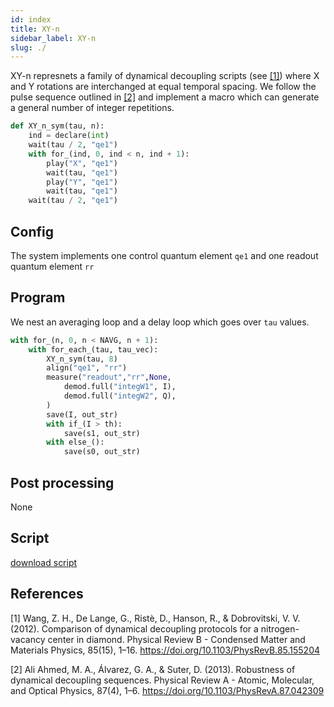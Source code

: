 ```yaml
---
id: index
title: XY-n
sidebar_label: XY-n
slug: ./
---
```


XY-n represnets a family of dynamical decoupling scripts (see [[1]](#1)) where X and Y rotations are interchanged at equal temporal spacing. 
We follow the pulse sequence outlined in [[2]](#2) and implement a macro which can generate a general number of integer 
repetitions.  
```python
def XY_n_sym(tau, n):
    ind = declare(int)
    wait(tau / 2, "qe1")
    with for_(ind, 0, ind < n, ind + 1):
        play("X", "qe1")
        wait(tau, "qe1")
        play("Y", "qe1")
        wait(tau, "qe1")
    wait(tau / 2, "qe1")
```

## Config

The system implements one control quantum element `qe1` and one readout quantum element `rr`

## Program

We nest an averaging loop and a delay loop which goes over `tau` values. 
```python
with for_(n, 0, n < NAVG, n + 1):
    with for_each_(tau, tau_vec):
        XY_n_sym(tau, 8)
        align("qe1", "rr")
        measure("readout","rr",None,
            demod.full("integW1", I),
            demod.full("integW2", Q),
        )
        save(I, out_str)
        with if_(I > th):
            save(s1, out_str)
        with else_():
            save(s0, out_str)
```
## Post processing

None

## Script


[download script](XY-n.py)


## References

<a id="1">[1]</a> Wang, Z. H., De Lange, G., Ristè, D., Hanson, R., & Dobrovitski, V. V. (2012). Comparison of dynamical decoupling protocols for a nitrogen-vacancy center in diamond. Physical Review B - Condensed Matter and Materials Physics, 85(15), 1–16. https://doi.org/10.1103/PhysRevB.85.155204

<a id="2">[2]</a> Ali Ahmed, M. A., Álvarez, G. A., & Suter, D. (2013). Robustness of dynamical decoupling sequences. Physical Review A - Atomic, Molecular, and Optical Physics, 87(4), 1–6. https://doi.org/10.1103/PhysRevA.87.042309

